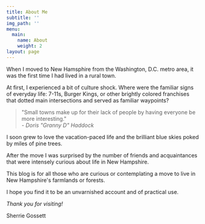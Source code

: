 ```yaml
---
title: About Me
subtitle: ''
img_path: ''
menu:
  main:
    name: About
    weight: 2
layout: page
---
```

When I moved to New Hamsphire from the Washington, D.C. metro area, it was the first time I had lived in a rural town. 

At first, I experienced a bit of culture shock. Where were the familiar signs of everyday life: 7-11s, Burger Kings, or other brightly colored franchises that dotted main intersections and  served as familiar waypoints? 

> "Small towns make up for their lack of people by having everyone be more interesting." <br/>
> <cite>- Doris "Granny D" Haddock</cite>

I soon grew to love the vacation-paced life and the brilliant blue skies poked by miles of pine trees.

After the move I was surprised by the number of friends and acquaintances that were intensely curious about life in New Hampshire.

This blog is for all those who are curious or contemplating a move to live in New Hampshire's farmlands or forests. 

I hope you find it to be an unvarnished account and of practical use.

_Thank you for visiting!_

Sherrie Gossett
